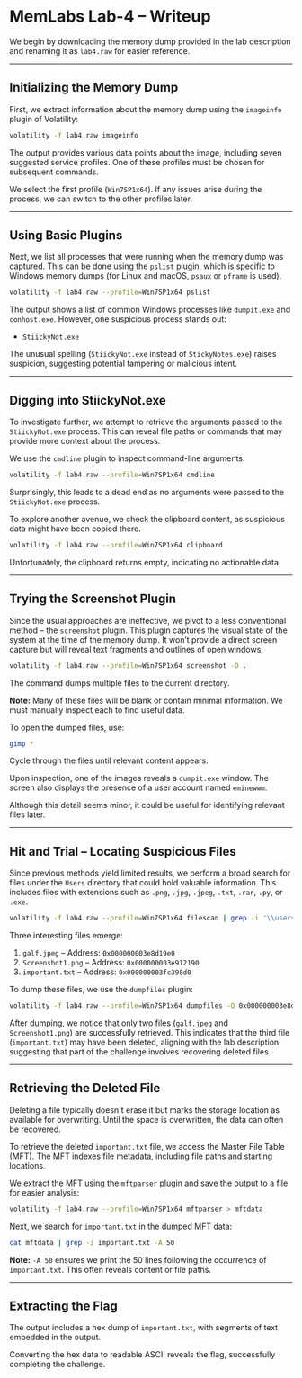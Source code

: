 # MemLabs Lab-4 – Writeup

We begin by downloading the memory dump provided in the lab description and renaming it as `lab4.raw` for easier reference.

---

## Initializing the Memory Dump

First, we extract information about the memory dump using the `imageinfo` plugin of Volatility:

```bash
volatility -f lab4.raw imageinfo  
```

The output provides various data points about the image, including seven suggested service profiles. One of these profiles must be chosen for subsequent commands.

We select the first profile (`Win7SP1x64`). If any issues arise during the process, we can switch to the other profiles later.

---

## Using Basic Plugins

Next, we list all processes that were running when the memory dump was captured. This can be done using the `pslist` plugin, which is specific to Windows memory dumps (for Linux and macOS, `psaux` or `pframe` is used).

```bash
volatility -f lab4.raw --profile=Win7SP1x64 pslist  
```

The output shows a list of common Windows processes like `dumpit.exe` and `conhost.exe`. However, one suspicious process stands out:

- `StiickyNot.exe`

The unusual spelling (`StiickyNot.exe` instead of `StickyNotes.exe`) raises suspicion, suggesting potential tampering or malicious intent.

---

## Digging into StiickyNot.exe

To investigate further, we attempt to retrieve the arguments passed to the `StiickyNot.exe` process. This can reveal file paths or commands that may provide more context about the process.

We use the `cmdline` plugin to inspect command-line arguments:

```bash
volatility -f lab4.raw --profile=Win7SP1x64 cmdline  
```

Surprisingly, this leads to a dead end as no arguments were passed to the `StiickyNot.exe` process.

To explore another avenue, we check the clipboard content, as suspicious data might have been copied there.

```bash
volatility -f lab4.raw --profile=Win7SP1x64 clipboard  
```

Unfortunately, the clipboard returns empty, indicating no actionable data.

---

## Trying the Screenshot Plugin

Since the usual approaches are ineffective, we pivot to a less conventional method – the `screenshot` plugin. This plugin captures the visual state of the system at the time of the memory dump. It won’t provide a direct screen capture but will reveal text fragments and outlines of open windows.

```bash
volatility -f lab4.raw --profile=Win7SP1x64 screenshot -D .  
```

The command dumps multiple files to the current directory.

**Note:** Many of these files will be blank or contain minimal information. We must manually inspect each to find useful data.

To open the dumped files, use:

```bash
gimp *  
```

Cycle through the files until relevant content appears.

Upon inspection, one of the images reveals a `dumpit.exe` window. The screen also displays the presence of a user account named `eminewwm`.

Although this detail seems minor, it could be useful for identifying relevant files later.

---

## Hit and Trial – Locating Suspicious Files

Since previous methods yield limited results, we perform a broad search for files under the `Users` directory that could hold valuable information. This includes files with extensions such as `.png`, `.jpg`, `.jpeg`, `.txt`, `.rar`, `.py`, or `.exe`.

```bash
volatility -f lab4.raw --profile=Win7SP1x64 filescan | grep -i '\\users\\' | grep -i png jpg jpeg txt rar py exe  
```

Three interesting files emerge:

1. `galf.jpeg` – Address: `0x000000003e8d19e0`
2. `Screenshot1.png` – Address: `0x000000003e912190`
3. `important.txt` – Address: `0x000000003fc398d0`

To dump these files, we use the `dumpfiles` plugin:

```bash
volatility -f lab4.raw --profile=Win7SP1x64 dumpfiles -Q 0x000000003e8d19e0,0x000000003e912190,0x000000003fc398d0 -D .  
```

After dumping, we notice that only two files (`galf.jpeg` and `Screenshot1.png`) are successfully retrieved. This indicates that the third file (`important.txt`) may have been deleted, aligning with the lab description suggesting that part of the challenge involves recovering deleted files.

---

## Retrieving the Deleted File

Deleting a file typically doesn't erase it but marks the storage location as available for overwriting. Until the space is overwritten, the data can often be recovered.

To retrieve the deleted `important.txt` file, we access the Master File Table (MFT). The MFT indexes file metadata, including file paths and starting locations.

We extract the MFT using the `mftparser` plugin and save the output to a file for easier analysis:

```bash
volatility -f lab4.raw --profile=Win7SP1x64 mftparser > mftdata  
```

Next, we search for `important.txt` in the dumped MFT data:

```bash
cat mftdata | grep -i important.txt -A 50  
```

**Note:** `-A 50` ensures we print the 50 lines following the occurrence of `important.txt`. This often reveals content or file paths.

---

## Extracting the Flag

The output includes a hex dump of `important.txt`, with segments of text embedded in the output.

Converting the hex data to readable ASCII reveals the flag, successfully completing the challenge.
